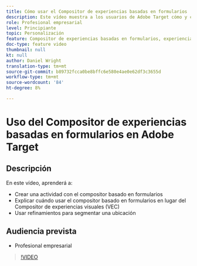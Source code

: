 ```yaml
---
title: Cómo usar el Compositor de experiencias basadas en formularios
description: Este vídeo muestra a los usuarios de Adobe Target cómo y cuándo utilizar el compositor de experiencias basadas en formularios.
role: Profesional empresarial
level: Principiante
topic: Personalización
feature: Compositor de experiencias basadas en formularios, experiencias y ofertas, Compositor de experiencias visuales (VEC)
doc-type: feature video
thumbnail: null
kt: null
author: Daniel Wright
translation-type: tm+mt
source-git-commit: b89732fcca0be8bffc6e580e4ae0e62df3c3655d
workflow-type: tm+mt
source-wordcount: '84'
ht-degree: 8%

---
```



# Uso del Compositor de experiencias basadas en formularios en Adobe Target

## Descripción

En este vídeo, aprenderá a:

* Crear una actividad con el compositor basado en formularios
* Explicar cuándo usar el compositor basado en formularios en lugar del Compositor de experiencias visuales (VEC)
* Usar refinamientos para segmentar una ubicación

## Audiencia prevista

* Profesional empresarial

>[!VIDEO](https://video.tv.adobe.com/v/17390/?quality=12)